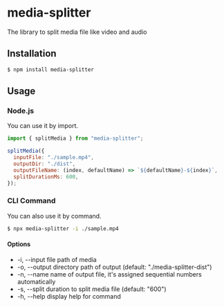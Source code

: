 # media-splitter

The library to split media file like video and audio

## Installation

```sh
$ npm install media-splitter
```

## Usage

### Node.js

You can use it by import.

```js
import { splitMedia } from "media-splitter";

splitMedia({
  inputFile: "./sample.mp4",
  outputDir: "./dist",
  outputFileName: (index, defaultName) => `${defaultName}-${index}`,
  splitDurationMs: 600,
});
```

### CLI Command

You can also use it by command.

```sh
$ npx media-splitter -i ./sample.mp4
```

#### Options

- -i, --input <optionValue> file path of media
- -o, --output <optionValue> directory path of output (default: "./media-splitter-dist")
- -n, --name <optionValue> name of output file, it's assigned sequential numbers automatically
- -s, --split <optionValue> duration to split media file (default: "600")
- -h, --help display help for command
